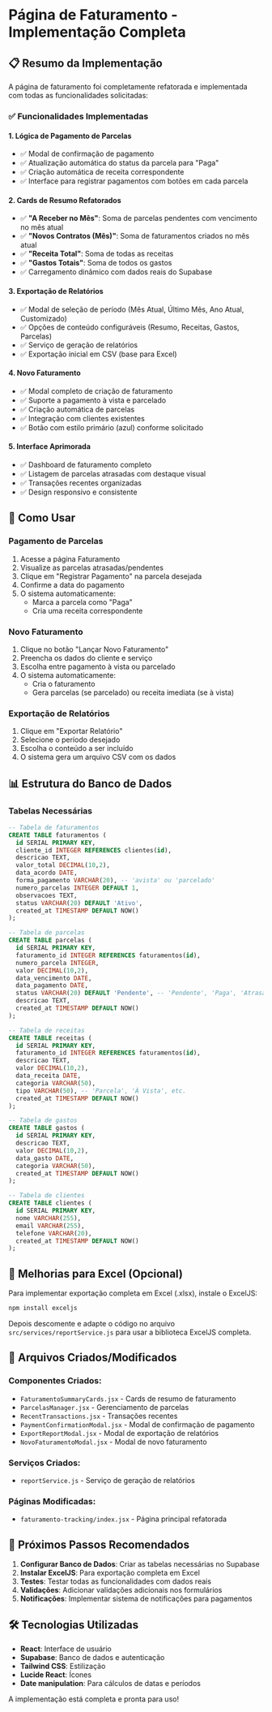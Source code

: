 # Página de Faturamento - Implementação Completa

## 📋 Resumo da Implementação

A página de faturamento foi completamente refatorada e implementada com todas as funcionalidades solicitadas:

### ✅ Funcionalidades Implementadas

#### 1. **Lógica de Pagamento de Parcelas**
- ✅ Modal de confirmação de pagamento
- ✅ Atualização automática do status da parcela para "Paga"
- ✅ Criação automática de receita correspondente
- ✅ Interface para registrar pagamentos com botões em cada parcela

#### 2. **Cards de Resumo Refatorados**
- ✅ **"A Receber no Mês"**: Soma de parcelas pendentes com vencimento no mês atual
- ✅ **"Novos Contratos (Mês)"**: Soma de faturamentos criados no mês atual
- ✅ **"Receita Total"**: Soma de todas as receitas
- ✅ **"Gastos Totais"**: Soma de todos os gastos
- ✅ Carregamento dinâmico com dados reais do Supabase

#### 3. **Exportação de Relatórios**
- ✅ Modal de seleção de período (Mês Atual, Último Mês, Ano Atual, Customizado)
- ✅ Opções de conteúdo configuráveis (Resumo, Receitas, Gastos, Parcelas)
- ✅ Serviço de geração de relatórios
- ✅ Exportação inicial em CSV (base para Excel)

#### 4. **Novo Faturamento**
- ✅ Modal completo de criação de faturamento
- ✅ Suporte a pagamento à vista e parcelado
- ✅ Criação automática de parcelas
- ✅ Integração com clientes existentes
- ✅ Botão com estilo primário (azul) conforme solicitado

#### 5. **Interface Aprimorada**
- ✅ Dashboard de faturamento completo
- ✅ Listagem de parcelas atrasadas com destaque visual
- ✅ Transações recentes organizadas
- ✅ Design responsivo e consistente

## 🚀 Como Usar

### Pagamento de Parcelas
1. Acesse a página Faturamento
2. Visualize as parcelas atrasadas/pendentes
3. Clique em "Registrar Pagamento" na parcela desejada
4. Confirme a data do pagamento
5. O sistema automaticamente:
   - Marca a parcela como "Paga"
   - Cria uma receita correspondente

### Novo Faturamento
1. Clique no botão "Lançar Novo Faturamento"
2. Preencha os dados do cliente e serviço
3. Escolha entre pagamento à vista ou parcelado
4. O sistema automaticamente:
   - Cria o faturamento
   - Gera parcelas (se parcelado) ou receita imediata (se à vista)

### Exportação de Relatórios
1. Clique em "Exportar Relatório"
2. Selecione o período desejado
3. Escolha o conteúdo a ser incluído
4. O sistema gera um arquivo CSV com os dados

## 📊 Estrutura do Banco de Dados

### Tabelas Necessárias

```sql
-- Tabela de faturamentos
CREATE TABLE faturamentos (
  id SERIAL PRIMARY KEY,
  cliente_id INTEGER REFERENCES clientes(id),
  descricao TEXT,
  valor_total DECIMAL(10,2),
  data_acordo DATE,
  forma_pagamento VARCHAR(20), -- 'avista' ou 'parcelado'
  numero_parcelas INTEGER DEFAULT 1,
  observacoes TEXT,
  status VARCHAR(20) DEFAULT 'Ativo',
  created_at TIMESTAMP DEFAULT NOW()
);

-- Tabela de parcelas
CREATE TABLE parcelas (
  id SERIAL PRIMARY KEY,
  faturamento_id INTEGER REFERENCES faturamentos(id),
  numero_parcela INTEGER,
  valor DECIMAL(10,2),
  data_vencimento DATE,
  data_pagamento DATE,
  status VARCHAR(20) DEFAULT 'Pendente', -- 'Pendente', 'Paga', 'Atrasada'
  descricao TEXT,
  created_at TIMESTAMP DEFAULT NOW()
);

-- Tabela de receitas
CREATE TABLE receitas (
  id SERIAL PRIMARY KEY,
  faturamento_id INTEGER REFERENCES faturamentos(id),
  descricao TEXT,
  valor DECIMAL(10,2),
  data_receita DATE,
  categoria VARCHAR(50),
  tipo VARCHAR(50), -- 'Parcela', 'À Vista', etc.
  created_at TIMESTAMP DEFAULT NOW()
);

-- Tabela de gastos
CREATE TABLE gastos (
  id SERIAL PRIMARY KEY,
  descricao TEXT,
  valor DECIMAL(10,2),
  data_gasto DATE,
  categoria VARCHAR(50),
  created_at TIMESTAMP DEFAULT NOW()
);

-- Tabela de clientes
CREATE TABLE clientes (
  id SERIAL PRIMARY KEY,
  nome VARCHAR(255),
  email VARCHAR(255),
  telefone VARCHAR(20),
  created_at TIMESTAMP DEFAULT NOW()
);
```

## 🔧 Melhorias para Excel (Opcional)

Para implementar exportação completa em Excel (.xlsx), instale o ExcelJS:

```bash
npm install exceljs
```

Depois descomente e adapte o código no arquivo `src/services/reportService.js` para usar a biblioteca ExcelJS completa.

## 📁 Arquivos Criados/Modificados

### Componentes Criados:
- `FaturamentoSummaryCards.jsx` - Cards de resumo de faturamento
- `ParcelasManager.jsx` - Gerenciamento de parcelas
- `RecentTransactions.jsx` - Transações recentes
- `PaymentConfirmationModal.jsx` - Modal de confirmação de pagamento
- `ExportReportModal.jsx` - Modal de exportação de relatórios
- `NovoFaturamentoModal.jsx` - Modal de novo faturamento

### Serviços Criados:
- `reportService.js` - Serviço de geração de relatórios

### Páginas Modificadas:
- `faturamento-tracking/index.jsx` - Página principal refatorada

## 🎯 Próximos Passos Recomendados

1. **Configurar Banco de Dados**: Criar as tabelas necessárias no Supabase
2. **Instalar ExcelJS**: Para exportação completa em Excel
3. **Testes**: Testar todas as funcionalidades com dados reais
4. **Validações**: Adicionar validações adicionais nos formulários
5. **Notificações**: Implementar sistema de notificações para pagamentos

## 🛠️ Tecnologias Utilizadas

- **React**: Interface de usuário
- **Supabase**: Banco de dados e autenticação
- **Tailwind CSS**: Estilização
- **Lucide React**: Ícones
- **Date manipulation**: Para cálculos de datas e períodos

A implementação está completa e pronta para uso!